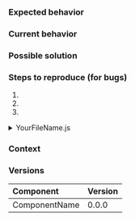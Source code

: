 <!--
If your issue relates to one or more components, your title should
look like: [ComponentName] Clear, brief title
For example: [Button] Does not support id attribute
-->

### Expected behavior
<!-- If you’re describing a bug, tell us what should happen. -->
<!-- If you’re suggesting a change/improvement/feature, tell us how it should work. -->

### Current behavior
<!-- If you’re describing a bug, tell us what happens instead of the expected behavior. -->
<!-- If you’re suggesting a change/improvement/feature, explain the difference from current behavior. -->

### Possible solution
<!-- Not required, but suggest a fix/reason for the bug, or ideas how to implement the change/improvement/feature. If you really want to make sure your idea is understood, provide a screenshots, videos (http://recordit.co/), or a prototype of the desired functionality. -->

### Steps to reproduce (for bugs)
<!-- Provide a link to a simplified test case or repo, or a clear set of steps to reproduce this bug. Include code to reproduce, if relevant. Screenshots or videos (http://recordit.co/) can also be helpful here. -->
1.
2.
3.

<details><summary>YourFileName.js</summary><p>
<!-- browsers demand the next line be empty -->

```js
// Please paste your code here
```
</p></details>

### Context
<!-- How has this issue affected you? What are you trying to accomplish? Providing context helps us come up with a solution that is most useful in the real world. -->

### Versions
<!-- Please provide the versions you’re using of each Mineral UI component related to the issue. A brief description of your app’s front-end stack can also be helpful. -->

| Component | Version |
| :-------- | :------ |
| ComponentName | 0.0.0 |
<!-- For example:
| Button | 1.1.0 |
-->
